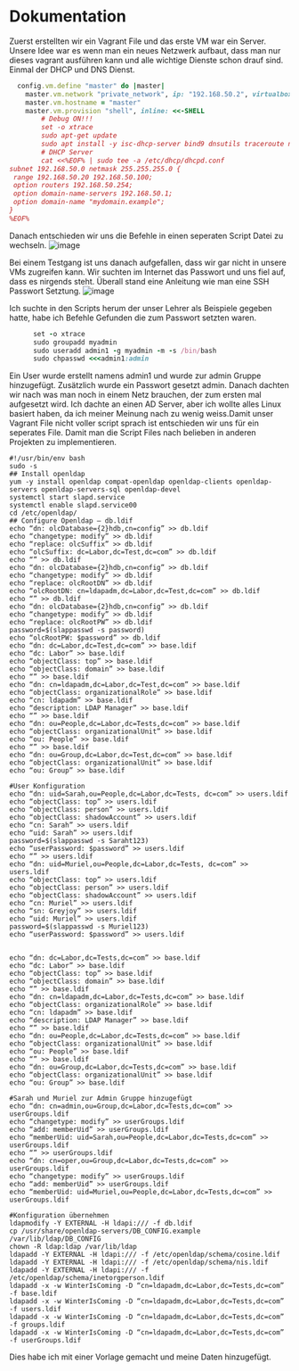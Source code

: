 # Dokumentation

Zuerst erstellten wir ein Vagrant File und das erste VM war ein Server. Unsere Idee war es wenn man ein neues Netzwerk aufbaut, 
dass man nur dieses vagrant ausführen kann und alle wichtige Dienste schon drauf sind. Einmal der DHCP und DNS Dienst.
```ruby
  config.vm.define "master" do |master|
    master.vm.network "private_network", ip: "192.168.50.2", virtualbox__dhcp_server: false
    master.vm.hostname = "master"
    master.vm.provision "shell", inline: <<-SHELL 
        # Debug ON!!!
        set -o xtrace
        sudo apt-get update
        sudo apt install -y isc-dhcp-server bind9 dnsutils traceroute nmap
        # DHCP Server
        cat <<%EOF% | sudo tee -a /etc/dhcp/dhcpd.conf
subnet 192.168.50.0 netmask 255.255.255.0 {
 range 192.168.50.20 192.168.50.100;
 option routers 192.168.50.254;
 option domain-name-servers 192.168.50.1;
 option domain-name "mydomain.example";
}
%EOF%
```
Danach entschieden wir uns die Befehle in einen seperaten Script Datei zu wechseln.
![image](https://user-images.githubusercontent.com/89509863/134143506-4abf44e2-2764-497e-aed9-f609b845ee11.png)

Bei einem Testgang ist uns danach aufgefallen, dass wir gar nicht in unsere VMs zugreifen kann.
Wir suchten im Internet das Passwort und uns fiel auf, dass es nirgends steht. Überall stand eine Anleitung wie man eine SSH Passwort Setztung.
![image](https://user-images.githubusercontent.com/89509863/134144948-097a833b-da58-452a-b707-898b7440e80d.png)

Ich suchte in den Scripts herum der unser Lehrer als Beispiele gegeben hatte, habe ich Befehle Gefunden die zum Passwort setzten waren.
```ruby
      set -o xtrace
      sudo groupadd myadmin
      sudo useradd admin1 -g myadmin -m -s /bin/bash
      sudo chpasswd <<<admin1:admin

```
Ein User wurde erstellt namens admin1 und wurde zur admin Gruppe hinzugefügt. Zusätzlich wurde ein Passwort gesetzt admin. Danach dachten wir nach was man noch in einem Netz brauchen, der zum ersten mal aufgesetzt wird. Ich dachte an einen AD Server, aber ich wollte alles Linux basiert haben, da ich meiner Meinung nach zu wenig weiss.Damit unser Vagrant File nicht voller script sprach ist entschieden wir uns für ein seperates File. Damit man die Script Files nach belieben in anderen Projekten zu implementieren.

```script
#!/usr/bin/env bash
sudo -s
## Install openldap
yum -y install openldap compat-openldap openldap-clients openldap-servers openldap-servers-sql openldap-devel
systemctl start slapd.service
systemctl enable slapd.service00
cd /etc/openldap/
## Configure Openldap — db.ldif
echo “dn: olcDatabase={2}hdb,cn=config” >> db.ldif
echo “changetype: modify” >> db.ldif
echo “replace: olcSuffix” >> db.ldif
echo “olcSuffix: dc=Labor,dc=Test,dc=com” >> db.ldif
echo “” >> db.ldif
echo “dn: olcDatabase={2}hdb,cn=config” >> db.ldif
echo “changetype: modify” >> db.ldif
echo “replace: olcRootDN” >> db.ldif
echo “olcRootDN: cn=ldapadm,dc=Labor,dc=Test,dc=com” >> db.ldif
echo “” >> db.ldif
echo “dn: olcDatabase={2}hdb,cn=config” >> db.ldif
echo “changetype: modify” >> db.ldif
echo “replace: olcRootPW” >> db.ldif
password=$(slappasswd -s password)
echo “olcRootPW: $password” >> db.ldif
echo “dn: dc=Labor,dc=Test,dc=com” >> base.ldif
echo “dc: Labor” >> base.ldif
echo “objectClass: top” >> base.ldif
echo “objectClass: domain” >> base.ldif
echo “” >> base.ldif
echo “dn: cn=ldapadm,dc=Labor,dc=Test,dc=com” >> base.ldif
echo “objectClass: organizationalRole” >> base.ldif
echo “cn: ldapadm” >> base.ldif
echo “description: LDAP Manager” >> base.ldif
echo “” >> base.ldif
echo “dn: ou=People,dc=Labor,dc=Tests,dc=com” >> base.ldif
echo “objectClass: organizationalUnit” >> base.ldif
echo “ou: People” >> base.ldif
echo “” >> base.ldif
echo “dn: ou=Group,dc=Labor,dc=Test,dc=com” >> base.ldif
echo “objectClass: organizationalUnit” >> base.ldif
echo “ou: Group” >> base.ldif

#User Konfiguration
echo “dn: uid=Sarah,ou=People,dc=Labor,dc=Tests, dc=com” >> users.ldif
echo “objectClass: top” >> users.ldif
echo “objectClass: person” >> users.ldif
echo “objectClass: shadowAccount” >> users.ldif
echo “cn: Sarah” >> users.ldif
echo “uid: Sarah” >> users.ldif
password=$(slappasswd -s Saraht123)
echo “userPassword: $password” >> users.ldif
echo “” >> users.ldif
echo “dn: uid=Muriel,ou=People,dc=Labor,dc=Tests, dc=com” >> users.ldif
echo “objectClass: top” >> users.ldif
echo “objectClass: person” >> users.ldif
echo “objectClass: shadowAccount” >> users.ldif
echo “cn: Muriel” >> users.ldif
echo “sn: Greyjoy” >> users.ldif
echo “uid: Muriel” >> users.ldif
password=$(slappasswd -s Muriel123)
echo “userPassword: $password” >> users.ldif


echo “dn: dc=Labor,dc=Tests,dc=com” >> base.ldif
echo “dc: Labor” >> base.ldif
echo “objectClass: top” >> base.ldif
echo “objectClass: domain” >> base.ldif
echo “” >> base.ldif
echo “dn: cn=ldapadm,dc=Labor,dc=Tests,dc=com” >> base.ldif
echo “objectClass: organizationalRole” >> base.ldif
echo “cn: ldapadm” >> base.ldif
echo “description: LDAP Manager” >> base.ldif
echo “” >> base.ldif
echo “dn: ou=People,dc=Labor,dc=Tests,dc=com” >> base.ldif
echo “objectClass: organizationalUnit” >> base.ldif
echo “ou: People” >> base.ldif
echo “” >> base.ldif
echo “dn: ou=Group,dc=Labor,dc=Tests,dc=com” >> base.ldif
echo “objectClass: organizationalUnit” >> base.ldif
echo “ou: Group” >> base.ldif

#Sarah und Muriel zur Admin Gruppe hinzugefügt
echo “dn: cn=admin,ou=Group,dc=Labor,dc=Tests,dc=com” >> userGroups.ldif
echo “changetype: modify” >> userGroups.ldif
echo “add: memberUid” >> userGroups.ldif
echo “memberUid: uid=Sarah,ou=People,dc=Labor,dc=Tests,dc=com” >> userGroups.ldif
echo “” >> userGroups.ldif
echo “dn: cn=oper,ou=Group,dc=Labor,dc=Tests,dc=com” >> userGroups.ldif
echo “changetype: modify” >> userGroups.ldif
echo “add: memberUid” >> userGroups.ldif
echo “memberUid: uid=Muriel,ou=People,dc=Labor,dc=Tests,dc=com” >> userGroups.ldif

#Konfiguration übernehmen
ldapmodify -Y EXTERNAL -H ldapi:/// -f db.ldif
cp /usr/share/openldap-servers/DB_CONFIG.example /var/lib/ldap/DB_CONFIG
chown -R ldap:ldap /var/lib/ldap
ldapadd -Y EXTERNAL -H ldapi:/// -f /etc/openldap/schema/cosine.ldif
ldapadd -Y EXTERNAL -H ldapi:/// -f /etc/openldap/schema/nis.ldif
ldapadd -Y EXTERNAL -H ldapi:/// -f /etc/openldap/schema/inetorgperson.ldif
ldapadd -x -w WinterIsComing -D “cn=ldapadm,dc=Labor,dc=Tests,dc=com” -f base.ldif
ldapadd -x -w WinterIsComing -D “cn=ldapadm,dc=Labor,dc=Tests,dc=com” -f users.ldif
ldapadd -x -w WinterIsComing -D “cn=ldapadm,dc=Labor,dc=Tests,dc=com” -f groups.ldif
ldapadd -x -w WinterIsComing -D “cn=ldapadm,dc=Labor,dc=Tests,dc=com” -f userGroups.ldif

``` 
Dies habe ich mit einer Vorlage gemacht und meine Daten hinzugefügt. 
